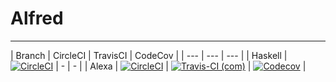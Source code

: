 # Alfred

---

| Branch | CircleCI | TravisCI | CodeCov |
| --- | --- | --- |
| Haskell | [![CircleCI](https://circleci.com/gh/CosasDePuma/Alfred/tree/haskell.svg?style=svg)](https://circleci.com/gh/CosasDePuma/Alfred/tree/haskell) | - | - |
| Alexa | [![CircleCI](https://circleci.com/gh/CosasDePuma/Alfred/tree/alexa.svg?style=svg)](https://circleci.com/gh/CosasDePuma/Alfred/tree/alexa) | [![Travis-CI (com)](https://img.shields.io/travis/com/CosasDePuma/Alfred/alexa.svg?style=flat-square)](https://travis-ci.com/CosasDePuma/Alfred) | [![Codecov](https://codecov.io/gh/CosasDePuma/Alfred/branch/alexa/graph/badge.svg)](https://codecov.io/gh/CosasDePuma/Alfred) |

